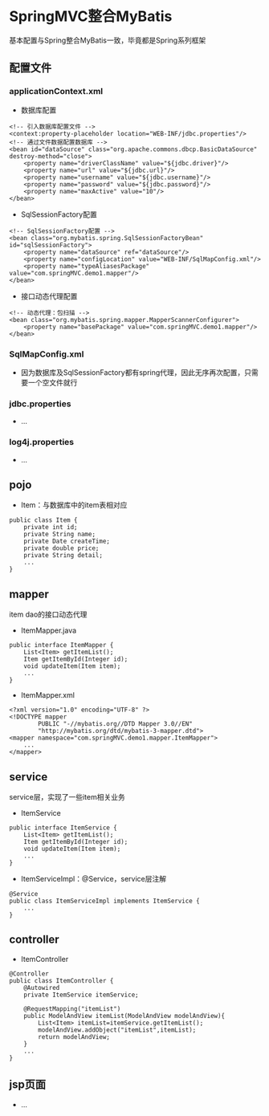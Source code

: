 # SpringMVC整合MyBatis
基本配置与Spring整合MyBatis一致，毕竟都是Spring系列框架
## 配置文件
### applicationContext.xml
+ 数据库配置
```
<!-- 引入数据库配置文件 -->
<context:property-placeholder location="WEB-INF/jdbc.properties"/>
<!-- 通过文件数据配置数据库 -->
<bean id="dataSource" class="org.apache.commons.dbcp.BasicDataSource" destroy-method="close">
    <property name="driverClassName" value="${jdbc.driver}"/>
    <property name="url" value="${jdbc.url}"/>
    <property name="username" value="${jdbc.username}"/>
    <property name="password" value="${jdbc.password}"/>
    <property name="maxActive" value="10"/>
</bean>
```
+ SqlSessionFactory配置
```
<!-- SqlSessionFactory配置 -->
<bean class="org.mybatis.spring.SqlSessionFactoryBean" id="sqlSessionFactory">
    <property name="dataSource" ref="dataSource"/>
    <property name="configLocation" value="WEB-INF/SqlMapConfig.xml"/>
    <property name="typeAliasesPackage" value="com.springMVC.demo1.mapper"/>
</bean>
```
+ 接口动态代理配置
```
<!-- 动态代理：包扫描 -->
<bean class="org.mybatis.spring.mapper.MapperScannerConfigurer">
    <property name="basePackage" value="com.springMVC.demo1.mapper"/>
</bean>
```
### SqlMapConfig.xml
+ 因为数据库及SqlSessionFactory都有spring代理，因此无序再次配置，只需要一个空文件就行

### jdbc.properties
+ ...   

### log4j.properties
+ ...

## pojo
+ Item：与数据库中的item表相对应
```
public class Item {
    private int id;
    private String name;
    private Date createTime;
    private double price;
    private String detail;
    ...
}
```
## mapper
item dao的接口动态代理
+ ItemMapper.java
```
public interface ItemMapper {
    List<Item> getItemList();
    Item getItemById(Integer id);
    void updateItem(Item item);
    ...
}
```
+ ItemMapper.xml
```
<?xml version="1.0" encoding="UTF-8" ?>
<!DOCTYPE mapper
        PUBLIC "-//mybatis.org//DTD Mapper 3.0//EN"
        "http://mybatis.org/dtd/mybatis-3-mapper.dtd">
<mapper namespace="com.springMVC.demo1.mapper.ItemMapper">
    ...
</mapper>
```
## service
service层，实现了一些item相关业务
+ ItemService
```
public interface ItemService {
    List<Item> getItemList();
    Item getItemById(Integer id);
    void updateItem(Item item);
    ...
}
```
+ ItemServiceImpl：@Service，service层注解
```
@Service
public class ItemServiceImpl implements ItemService {
    ...
}
```
## controller
+ ItemController
```
@Controller
public class ItemController {
    @Autowired
    private ItemService itemService;

    @RequestMapping("itemList")
    public ModelAndView itemList(ModelAndView modelAndView){
        List<Item> itemList=itemService.getItemList();
        modelAndView.addObject("itemList",itemList);
        return modelAndView;
    }
    ...
}
```
## jsp页面
+ ...
